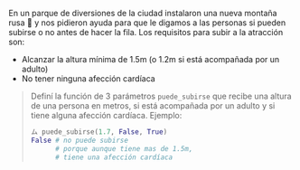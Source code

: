 En un parque de diversiones de la ciudad instalaron una nueva montaña rusa :roller_coaster: y nos pidieron ayuda para que le digamos a las personas si pueden subirse o no antes de hacer la fila. Los requisitos para subir a la atracción son:

* Alcanzar la altura mínima de 1.5m (o 1.2m si está acompañada por un adulto)
* No tener ninguna afección cardíaca

> Definí la función de 3 parámetros `puede_subirse` que recibe una altura de una persona en metros, si está acompañada por un adulto y si tiene alguna afección cardíaca. Ejemplo:
>
> ```python
> ム puede_subirse(1.7, False, True)
> False # no puede subirse
>       # porque aunque tiene mas de 1.5m,
>       # tiene una afección cardíaca
> ```
